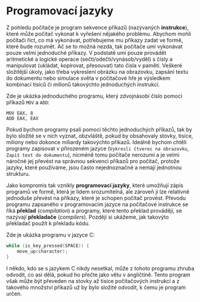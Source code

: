 # Programovací jazyky
Z pohledu počítače je program sekvence příkazů (nazývaných **instrukce**), které může počítač vykonat
k vyřešení nějakého problému. Abychom mohli počítači říct, co má vykonávat, potřebujeme mu příkazy
zadat ve formě, které bude rozumět. Ač se to možná nezdá, tak počítače umí vykonávat pouze velmi
jednoduché příkazy. V podstatě umí pouze provádět aritmetické a logické operace (sečti/odečti/vynásob/vyděl)
s čísly a manipulovat (ukládat, kopírovat, přesouvat) tato čísla v paměti. Veškeré složitější úkoly,
jako třeba vykreslení obrázku na obrazovku, zapsání textu do dokumentu nebo simulace světa v
počítačové hře je výsledkem kombinací tisíců či milionů takovýchto jednoduchých instrukcí.

Zde je ukázka jednoduchého programu, který zdvojnásobí číslo pomocí příkazů `MOV` a `ADD`: 
```x86asm
MOV EAX, 8
ADD EAX, EAX
```

Pokud bychom programy psali pomocí těchto jednoduchých příkazů, tak by bylo složité se v nich vyznat,
obzvláště, pokud by obsahovaly stovky, tisíce, miliony nebo dokonce miliardy takovýchto příkazů.
Ideálně bychom chtěli programy zapisovat v přirozeném jazyce (`Vykresli čtverec na obrazovku`,
`Zapiš text do dokumentu`), nicméně tomu počítače nerozumí a je velmi náročné
jej převést na správnou sekvenci příkazů pro počítač, protože jazyky, které používáme,
jsou často nejednoznačné a nemají jednotnou strukturu.

Jako kompromis tak vznikly **programovací jazyky**, které umožňují zápis programů ve formě, která je
lidem srozumitelná, ale zároveň ji lze relativně jednoduše převést na příkazy, které je schopen počítač
provést. Převodu programu zapsaného v programovacím jazyce na počítačové instrukce se říká **překlad**
(*compilation*) a programy, které tento překlad provádějí, se nazývají **překladače** (*compilers*).
Později si ukážeme, jak takovýto překladač použít k překladu kódu.

Zde je ukázka programu v jazyce C:
```c
while (is_key_pressed(SPACE)) {
    move_up(character);
}
```

I někdo, kdo se s jazykem C nikdy nesetkal, může z tohoto programu zhruba odvodit, co asi dělá,
pokud ho přečte jako větu v angličtině. Tento program však může být převeden na stovky až tisíce
počítačových instrukcí a z takového množství příkazů už by bylo složité odvodit, k čemu je program
určen.
